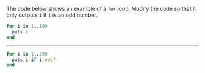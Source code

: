 The code below shows an example of a `for` loop. Modify the code so that it only outputs `i` if `i` is an odd number.

```ruby
for i in 1..100
  puts i
end
```

---

```ruby
for i in 1..100
  puts i if i.odd?
end
```